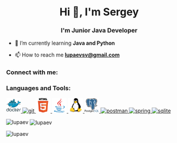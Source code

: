 <h1 align="center">Hi 👋, I'm Sergey</h1>
<h3 align="center">I'm Junior Java Developer</h3>



[//]: # (<p align="left"> <a href="https://github.com/ryo-ma/github-profile-trophy"><img src="https://github-profile-trophy.vercel.app/?username=lupaev" alt="lupaev" /></a> </p>)

- 🌱 I’m currently learning **Java and Python**

- 📫 How to reach me **lupaevsv@gmail.com**

<h3 align="left">Connect with me:</h3>
<p align="left">
</p>

<h3 align="left">Languages and Tools:</h3>
<p align="left"> <a href="https://www.docker.com/" target="_blank" rel="noreferrer"> <img src="https://raw.githubusercontent.com/devicons/devicon/master/icons/docker/docker-original-wordmark.svg" alt="docker" width="40" height="40"/> </a> <a href="https://git-scm.com/" target="_blank" rel="noreferrer"> <img src="https://www.vectorlogo.zone/logos/git-scm/git-scm-icon.svg" alt="git" width="40" height="40"/> </a> <a href="https://www.w3.org/html/" target="_blank" rel="noreferrer"> <img src="https://raw.githubusercontent.com/devicons/devicon/master/icons/html5/html5-original-wordmark.svg" alt="html5" width="40" height="40"/> </a> <a href="https://www.java.com" target="_blank" rel="noreferrer"> <img src="https://raw.githubusercontent.com/devicons/devicon/master/icons/java/java-original.svg" alt="java" width="40" height="40"/> </a> <a href="https://www.linux.org/" target="_blank" rel="noreferrer"> <img src="https://raw.githubusercontent.com/devicons/devicon/master/icons/linux/linux-original.svg" alt="linux" width="40" height="40"/> </a> <a href="https://www.postgresql.org" target="_blank" rel="noreferrer"> <img src="https://raw.githubusercontent.com/devicons/devicon/master/icons/postgresql/postgresql-original-wordmark.svg" alt="postgresql" width="40" height="40"/> </a> <a href="https://postman.com" target="_blank" rel="noreferrer"> <img src="https://www.vectorlogo.zone/logos/getpostman/getpostman-icon.svg" alt="postman" width="40" height="40"/> </a> <a href="https://spring.io/" target="_blank" rel="noreferrer"> <img src="https://www.vectorlogo.zone/logos/springio/springio-icon.svg" alt="spring" width="40" height="40"/> </a> <a href="https://www.sqlite.org/" target="_blank" rel="noreferrer"> <img src="https://www.vectorlogo.zone/logos/sqlite/sqlite-icon.svg" alt="sqlite" width="40" height="40"/> </a> </p>

<p><img align="left" src="https://github-readme-stats.vercel.app/api/top-langs?username=lupaev&show_icons=true&locale=en&layout=compact" alt="lupaev" /></p>

<p>&nbsp;<img align="center" src="https://github-readme-stats.vercel.app/api?username=lupaev&show_icons=true&locale=en" alt="lupaev" /></p>

[//]: # (<p><img align="center" src="https://github-readme-streak-stats.herokuapp.com/?user=lupaev&" alt="lupaev" /></p>)

<p align="left"> <img src="https://komarev.com/ghpvc/?username=lupaev&label=Profile%20views&color=0e75b6&style=flat" alt="lupaev" /> </p>
